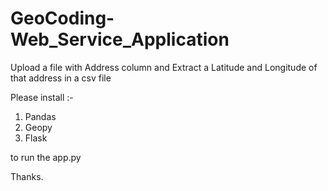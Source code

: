 # GeoCoding-Web_Service_Application
Upload a file with Address column and Extract a Latitude and Longitude of that address in a csv file

Please install :-
1. Pandas
2. Geopy
3. Flask

to run the app.py

Thanks.
